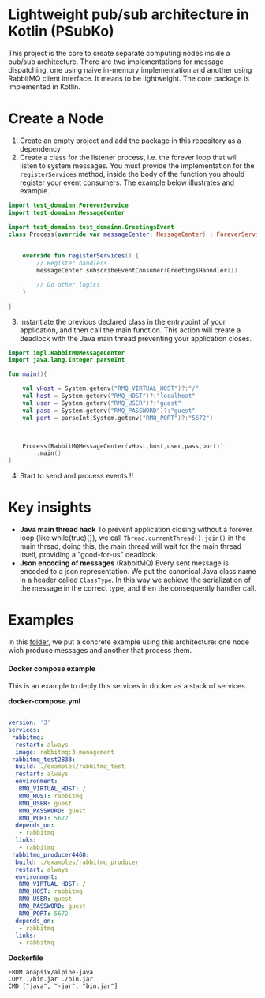 Lightweight pub/sub architecture in Kotlin (PSubKo)
===

This project is the core to create separate computing nodes inside a pub/sub architecture. There are two implementations for message dispatching, one using naive in-memory implementation and another using RabbitMQ client interface. It means to be lightweight. The core package is implemented in Kotlin. 

Create a Node
===

1. Create an empty project and add the package in this repository as a dependency
2. Create a class for the listener process, i.e. the forever loop that will listen to system messages. You must provide the implementation for the ```registerServices``` method, inside the body of the function you should register your event consumers. The example below illustrates and example.

```kt
import test_domainn.ForeverService
import test_domainn.MessageCenter

import test_domainn.test_domainn.GreetingsEvent
class Process(override var messageCenter: MessageCenter) : ForeverService(){

    
    override fun registerServices() {
        // Register handlers
        messageCenter.subscribeEventConsumer(GreetingsHanndler())

        // Do other logics
    }

}

```

3. Instantiate the previous declared class in the entrypoint of your application, and then call the main function. This action will create a deadlock with the Java main thread preventing your application closes.

```kt
import impl.RabbitMQMessageCenter
import java.lang.Integer.parseInt

fun main(){

    val vHost = System.getenv("RMQ_VIRTUAL_HOST")?:"/"
    val host = System.getenv("RMQ_HOST")?:"localhost"
    val user = System.getenv("RMQ_USER")?:"guest"
    val pass = System.getenv("RMQ_PASSWORD")?:"guest"
    val port = parseInt(System.getenv("RMQ_PORT")?:"5672")



    Process(RabbitMQMessageCenter(vHost,host,user,pass,port))
        .main()
}

```

4. Start to send and process events !!

Key insights
===

- **Java main thread hack** To prevent application closing without a forever loop (like while(true){}), we call ```Thread.currentThread().join()``` in the main thread, doing this, the main thread will wait for the main thread itself, providing a "good-for-us" deadlock. 
- **Json encoding of messages** (RabbitMQ) Every sent message is encoded to a json representation. We put the canonical Java class name in a header called ```ClassType```. In this way we achieve the serialization of the message in the correct type, and then the consequently handler call.

Examples
===
In this [folder](examples), we put a concrete example using this architecture: one node wich produce messages and another that process them. 


#### Docker compose example

This is an example to deply this services in docker as a stack of services.


**docker-compose.yml**

```yml

version: '3'
services:
 rabbitmq:
  restart: always
  image: rabbitmq:3-management
 rabbitmq_test2833:
  build: ./examples/rabbitmq_test
  restart: always
  environment:
   RMQ_VIRTUAL_HOST: /
   RMQ_HOST: rabbitmq
   RMQ_USER: guest
   RMQ_PASSWORD: guest
   RMQ_PORT: 5672
  depends_on:
   - rabbitmq
  links:
   - rabbitmq
 rabbitmq_producer4468:
  build: ./examples/rabbitmq_producer
  restart: always
  environment:
   RMQ_VIRTUAL_HOST: /
   RMQ_HOST: rabbitmq
   RMQ_USER: guest
   RMQ_PASSWORD: guest
   RMQ_PORT: 5672
  depends_on:
   - rabbitmq
  links:
   - rabbitmq

```

**Dockerfile**

```
FROM anapsix/alpine-java
COPY ./bin.jar ./bin.jar
CMD ["java", "-jar", "bin.jar"]
```
